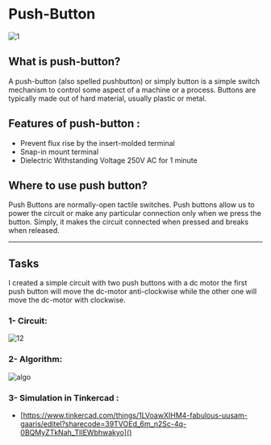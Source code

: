 # Push-Button


![1](https://user-images.githubusercontent.com/65435678/180986849-7571615a-e2a9-4401-9aa7-299caaadf038.png)


## What is push-button?

A push-button (also spelled pushbutton) or simply button is a simple switch mechanism to control some aspect of a machine or a process. Buttons are typically made out of hard material, usually plastic or metal.

## Features of push-button :
* Prevent flux rise by the insert-molded terminal
* Snap-in mount terminal
* Dielectric Withstanding Voltage 250V AC for 1 minute


## Where to use push button?

Push Buttons are normally-open
tactile switches. Push buttons allow us to 
power the circuit or make any particular
connection only when we press the button. Simply,
it makes the circuit connected when pressed and breaks
when released.

***
## Tasks

I created a simple circuit with two push buttons with a dc motor 
the first push button will move the dc-motor anti-clockwise while 
the other one will move the dc-motor with clockwise.

### 1- Circuit:

![12](https://user-images.githubusercontent.com/65435678/180988203-fc994af4-15e6-4ea9-be06-11d01b07007b.png)


### 2- Algorithm:

![algo](https://user-images.githubusercontent.com/65435678/180988662-d42aeb5c-7c53-4f28-a5e7-64386212de58.png)


### 3- Simulation in Tinkercad :
* [https://www.tinkercad.com/things/1LVoawXIHM4-fabulous-uusam-gaaris/editel?sharecode=39TVOEd_6m_n2Sc-4q-0BQMyZTkNah_TIIEWbhwakyo]()



























